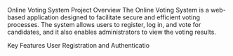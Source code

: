 Online Voting System Project
Overview
The Online Voting System is a web-based application designed to facilitate secure and efficient voting processes. The system allows users to register, log in, and vote for candidates, and it also enables administrators to view the voting results.

Key Features
User Registration and Authenticatio
